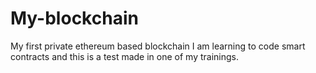 # My-blockchain
My first private ethereum based blockchain
I am learning to code smart contracts and this is a test made in one of my trainings.
